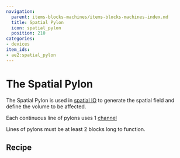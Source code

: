 ```yaml
---
navigation:
  parent: items-blocks-machines/items-blocks-machines-index.md
  title: Spatial Pylon
  icon: spatial_pylon
  position: 210
categories:
- devices
item_ids:
- ae2:spatial_pylon
---
```


# The Spatial Pylon

<BlockImage id="spatial_pylon" p:powered_on="true" scale="8" />

The Spatial Pylon is used in [spatial IO](../ae2-mechanics/spatial-io.md) to generate the spatial field and define the volume
to be affected.

Each continuous line of pylons uses 1 [channel](../ae2-mechanics/channels.md)

Lines of pylons must be at least 2 blocks long to function.

## Recipe

<RecipeFor id="spatial_pylon" />